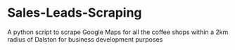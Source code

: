 # Sales-Leads-Scraping
A python script to scrape Google Maps for all the coffee shops within a 2km radius of Dalston for business development purposes
